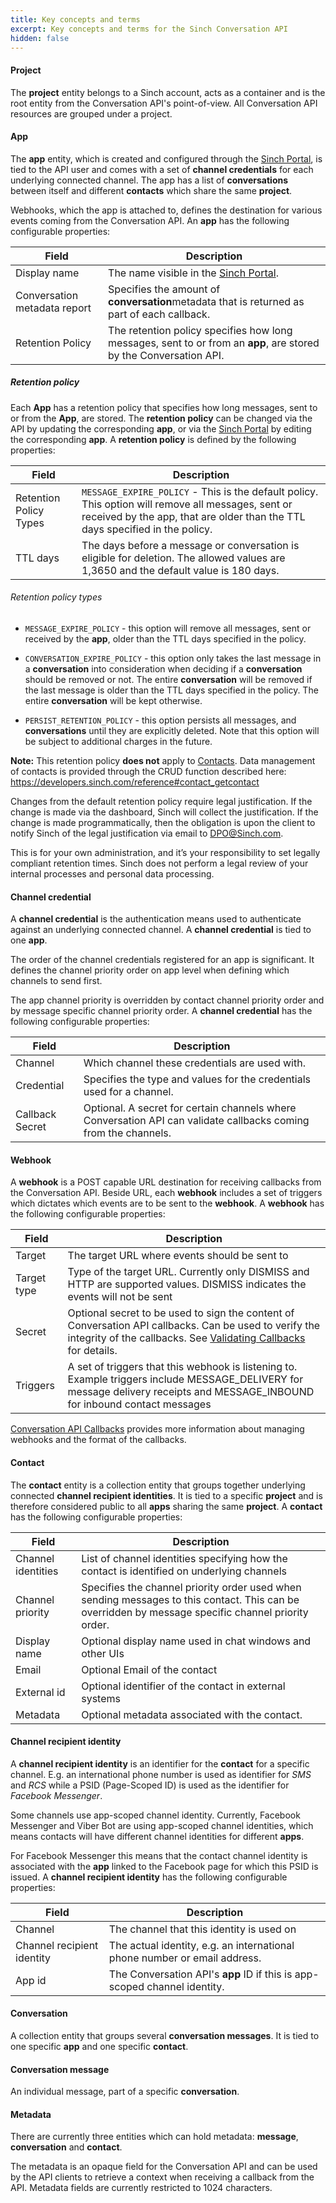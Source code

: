 ```yaml
---
title: Key concepts and terms
excerpt: Key concepts and terms for the Sinch Conversation API
hidden: false
---
```


#### Project

The **project** entity belongs to a Sinch account, acts as a container and is the root entity from the Conversation API's point-of-view. All Conversation API resources are grouped under a project.

#### App

The **app** entity, which is created and configured through the [Sinch Portal](https://dashboard.sinch.com/convapi/apps), is tied to the API user and comes with a set of **channel credentials** for each underlying connected channel. The app has a list of **conversations** between itself and different **contacts** which share the same **project**.

Webhooks, which the app is attached to, defines the destination for various events coming from the Conversation API. An **app** has the following configurable properties:

| Field                             | Description                                                                                                                        |
| --------------------------------- | ---------------------------------------------------------------------------------------------------------------------------------- |
| Display name                      | The name visible in the [Sinch Portal](https://dashboard.sinch.com/convapi/apps).                                                       |
| Conversation metadata report | Specifies the amount of **conversation**metadata that is returned as part of each callback. |
| Retention Policy                  | The retention policy specifies how long messages, sent to or from an **app**, are stored by the Conversation API.         |

##### Retention policy

Each **App** has a retention policy that specifies how long messages, sent to or from the **App**, are stored. The **retention policy** can be changed via the API by updating the corresponding **app**, or via the [Sinch Portal](https://dashboard.sinch.com/convapi/apps) by editing the corresponding **app**. A **retention policy** is defined by the following properties:

| Field                             | Description                                                                                                                           |
| --------------------------------- | ------------------------------------------------------------------------------------------------------------------------------------- |
| Retention Policy Types             |  `MESSAGE_EXPIRE_POLICY` - This is the default policy. This option will remove all messages, sent or received by the app, that are older than the TTL days specified in the policy.                                              |
| TTL days                          | The days before a message or conversation is eligible for deletion. The allowed values are 1,3650 and the default value is 180 days.|

###### Retention policy types

* `MESSAGE_EXPIRE_POLICY` - this option will remove all messages, sent or received by the **app**, older than the TTL days specified in the policy.

* `CONVERSATION_EXPIRE_POLICY` - this option only takes the last message in a **conversation** into consideration when deciding if a **conversation** should be removed or not. The entire **conversation** will be removed if the last message is older than the TTL days specified in the policy. The entire **conversation** will be kept otherwise. 

* `PERSIST_RETENTION_POLICY` -  this option persists all messages, and **conversations** until they are explicitly deleted. Note that this option will be subject to additional charges in the future.

**Note:** This retention policy **does not** apply to [Contacts](https://developers.sinch.com/docs/conversation-keyconcepts#contact). Data management of contacts is provided through the CRUD function described here: https://developers.sinch.com/reference#contact_getcontact

Changes from the default retention policy require legal justification.  If the change is made via the dashboard, Sinch will collect the justification.  If the change is made programmatically, then the obligation is upon the client to notify Sinch of the legal justification via email to DPO@Sinch.com.

This is for your own administration, and it’s your responsibility to set legally compliant retention times. Sinch does not perform a legal review of your internal processes and personal data processing.

#### Channel credential

A **channel credential** is the authentication means used to authenticate against an underlying connected channel. A **channel credential** is tied to one **app**.

The order of the channel credentials registered for an app is significant. It defines the channel priority order on app level when defining which channels to send first.

The app channel priority is overridden by contact channel priority order and by message specific channel priority order. A **channel credential** has the following configurable properties:

| Field           | Description                                                                                                           |
| --------------- | --------------------------------------------------------------------------------------------------------------------- |
| Channel         | Which channel these credentials are used with.                                                                        |
| Credential      | Specifies the type and values for the credentials used for a channel.                                                 |
| Callback Secret | Optional. A secret for certain channels where Conversation API can validate callbacks coming from the channels.       |

#### Webhook

A **webhook** is a POST capable URL destination for receiving callbacks from the Conversation API.
Beside URL, each **webhook** includes a set of triggers which dictates which events are to be sent to the **webhook**. A **webhook** has the following configurable properties:

| Field       | Description                                                                                                                                                                                                                  |
| ----------- | ---------------------------------------------------------------------------------------------------------------------------------------------------------------------------------------------------------------------------- |
| Target      | The target URL where events should be sent to                                                                                                                                                                                |
| Target type | Type of the target URL. Currently only DISMISS and HTTP are supported values. DISMISS indicates the events will not be sent                                                                                                  |
| Secret      | Optional secret to be used to sign the content of Conversation API callbacks. Can be used to verify the integrity of the callbacks. See [Validating Callbacks](https://developers.sinch.com/docs/conversation-callbacks#validating-callbacks) for details. |
| Triggers    | A set of triggers that this webhook is listening to. Example triggers include MESSAGE_DELIVERY for message delivery receipts and MESSAGE_INBOUND for inbound contact messages                                                |

[Conversation API Callbacks](https://developers.sinch.com/docs/conversation-callbacks) provides more information about managing webhooks and the format of the callbacks.

#### Contact

The **contact** entity is a collection entity that groups together underlying connected **channel recipient identities**. It is tied to a specific **project** and is therefore considered public to all **apps** sharing the same **project**. A **contact** has the following configurable properties:

| Field              | Description                                                                                                                                         |
| ------------------ | --------------------------------------------------------------------------------------------------------------------------------------------------- |
| Channel identities | List of channel identities specifying how the contact is identified on underlying channels                                                          |
| Channel priority   | Specifies the channel priority order used when sending messages to this contact. This can be overridden by message specific channel priority order. |
| Display name       | Optional display name used in chat windows and other UIs                                                                                            |
| Email              | Optional Email of the contact                                                                                                                       |
| External id        | Optional identifier of the contact in external systems                                                                                              |
| Metadata           | Optional metadata associated with the contact.                                                                                                      |

#### Channel recipient identity

A **channel recipient identity** is an identifier for the **contact** for a specific channel. E.g. an international phone number is used as identifier for _SMS_ and _RCS_ while a PSID (Page-Scoped ID) is used as the identifier for _Facebook Messenger_.

Some channels use app-scoped channel identity. Currently, Facebook Messenger and Viber Bot are using app-scoped channel identities, which means contacts will have different channel identities for different **apps**.

For Facebook Messenger this means that the contact channel identity is associated with the **app** linked to the Facebook page for which this PSID is issued. A **channel recipient identity** has the following configurable properties:

| Field                      | Description                                                               |
| -------------------------- | ------------------------------------------------------------------------- |
| Channel                    | The channel that this identity is used on                                 |
| Channel recipient identity | The actual identity, e.g. an international phone number or email address. |
| App id                     | The Conversation API's **app** ID if this is app-scoped channel identity. |

#### Conversation

A collection entity that groups several **conversation messages**. It is tied to one specific **app** and one specific **contact**.

#### Conversation message

An individual message, part of a specific **conversation**.

#### Metadata

There are currently three entities which can hold metadata: **message**, **conversation** and **contact**. 

The metadata is an opaque field for the Conversation API and can be used by the API clients to retrieve a context when receiving a callback from the API. Metadata fields are currently restricted to 1024 characters.
